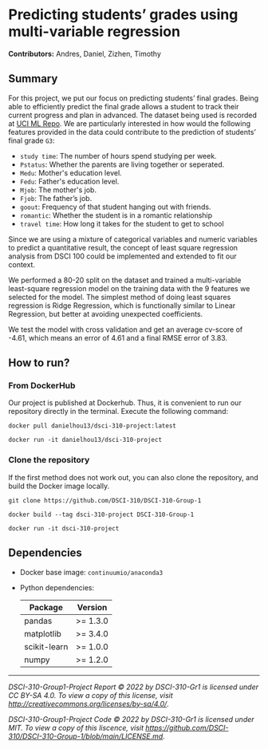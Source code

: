 # Predicting students’ grades using multi-variable regression

**Contributors:** Andres, Daniel, Zizhen, Timothy



## Summary

For this project, we put our focus on predicting students’ final grades. Being able to efficiently predict the final grade allows a student to track their current progress and plan in advanced. The dataset being used is recorded at [UCI ML Repo](https://archive-beta.ics.uci.edu/ml/datasets/student+performance). We are particularly interested in how would the following features provided in the data could contribute to the prediction of students’ final grade `G3`:

- `study time`: The number of hours spend studying per week.
- `Pstatus`: Whether the parents are living together or seperated.
- `Medu`: Mother's education level.
- `Fedu`: Father's education level.
- `Mjob`: The mother's job.
- `Fjob`: The father’s job.
- `goout`: Frequency of that student hanging out with friends.
- `romantic`: Whether the student is in a romantic relationship
- `travel time`: How long it takes for the student to get to school


Since we are using a mixture of categorical variables and numeric variables to predict a quantitative result, the concept of least square regression analysis from DSCI 100 could be implemented and extended to fit our context.

We performed a 80-20 split on the dataset and trained a multi-variable least-square regression model on the training data with the 9 features we selected for the model. The simplest method of doing least squares regression is Ridge Regression, which is functionally similar to Linear Regression, but better at avoiding unexpected coefficients.

We test the model with cross validation and get an average cv-score of -4.61, which means an error of 4.61 and a final RMSE error of 3.83.



## How to run?

### From DockerHub

Our project is published at Dockerhub. Thus, it is convenient to run our repository directly in the terminal. Execute the following command:

```
docker pull danielhou13/dsci-310-project:latest

docker run -it danielhou13/dsci-310-project
```

### Clone the repository

If the first method does not work out, you can also clone the repository, and build the Docker image locally.

```
git clone https://github.com/DSCI-310/DSCI-310-Group-1

docker build --tag dsci-310-project DSCI-310-Group-1

docker run -it dsci-310-project
```



## Dependencies

- Docker base image: `continuumio/anaconda3`

- Python dependencies:

  | Package      | Version |
  | ------------ | ------- |
  | pandas       | >= 1.3.0 |
  | matplotlib   | >= 3.4.0 |
  | scikit-learn | >= 1.0.0 |
  | numpy        | >= 1.2.0 |



---

*DSCI-310-Group1-Project Report © 2022 by DSCI-310-Gr1 is licensed under CC BY-SA 4.0. To view a copy of this license, visit http://creativecommons.org/licenses/by-sa/4.0/*.

*DSCI-310-Group1-Project Code © 2022 by DSCI-310-Gr1 is licensed under MIT. To view a copy of this liscence, visit https://github.com/DSCI-310/DSCI-310-Group-1/blob/main/LICENSE.md*.
